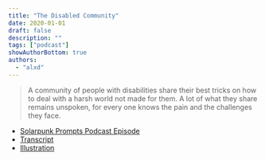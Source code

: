 ```yaml
---
title: "The Disabled Community"
date: 2020-01-01
draft: false
description: ""
tags: ["podcast"]
showAuthorBottom: true
authors:
  - "alxd"
---
```


> A community of people with disabilities share their best tricks on how to deal with a harsh world not made for them. A lot of what they share remains unspoken, for every one knows the pain and the challenges they face.

- [Solarpunk Prompts Podcast Episode](https://podcast.tomasino.org/@SolarpunkPrompts/episodes/the-disabled-community)
- [Transcript](https://wiki.tomasino.org/writing/Solarpunk-Prompts---The-Disabled-Community)
- [Illustration](/art/the-lemonaut-hackerspace/)
